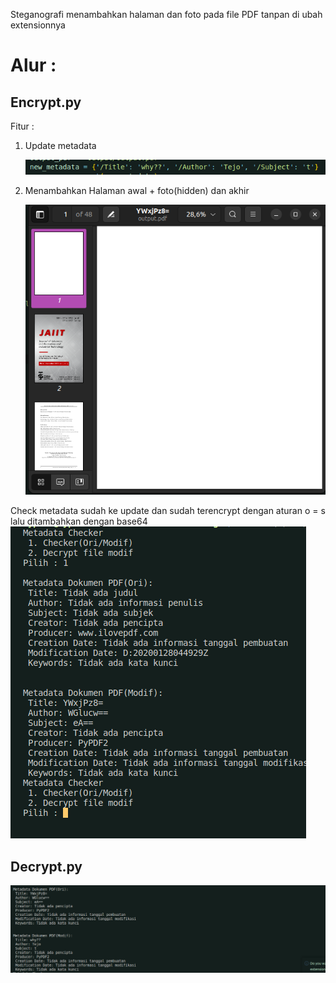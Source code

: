 Steganografi menambahkan halaman dan foto pada file PDF tanpan di ubah extensionnya

# Alur :

## Encrypt.py
Fitur :
1. Update metadata
    
   ![asset/image copy.png](https://github.com/tegararta/Steganografi_PDF/blob/main/asset/image%20copy.png)
2. Menambahkan Halaman awal + foto(hidden) dan akhir
   
   ![asset/image copy.png](https://github.com/tegararta/Steganografi_PDF/blob/main/asset/image%20copy%203.png)
    
Check metadata sudah ke update dan sudah terencrypt dengan aturan o = s lalu ditambahkan dengan base64    
![asset/image copy.png](https://github.com/tegararta/Steganografi_PDF/blob/main/asset/image.png)

## Decrypt.py

![asset/image copy.png](https://github.com/tegararta/Steganografi_PDF/blob/main/asset/image%20copy%202.png)


